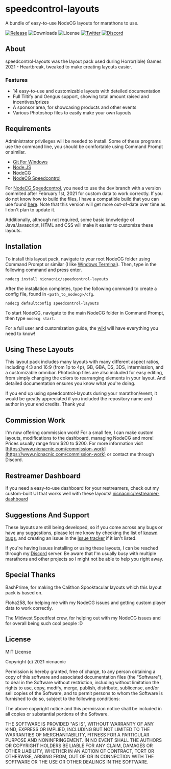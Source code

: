 # speedcontrol-layouts
A bundle of easy-to-use NodeCG layouts for marathons to use.

[![Release](https://img.shields.io/github/v/release/nicnacnic/speedcontrol-layouts?label=Release)](https://github.com/nicnacnic/speedcontrol-layouts/releases)
![Downloads](https://img.shields.io/github/downloads/nicnacnic/speedcontrol-layouts/total?label=Downloads)
![License](https://img.shields.io/github/license/nicnacnic/speedcontrol-layouts?label=License)
[![Twitter](https://img.shields.io/twitter/follow/nicnacnic11?style=social)](https://twitter.com/nicnacnic11)
[![Discord](https://img.shields.io/badge/-Join%20the%20Discord!-brightgreen?label=&logo=discord&logoColor=ffffff&color=7389D8&labelColor=6A7EC2)](https://discord.gg/A34Qpfe)

## About
speedcontrol-layouts was the layout pack used during Horror(ible) Games 2021 - Heartbreak, tweaked to make creating layouts easier.

### Features
- 14 easy-to-use and customizable layouts with deteiled documentation
- Full Tiltify and Oengus support, showing total amount raised and incentives/prizes
- A sponsor area, for showcasing products and other events
- Various Photoshop files to easily make your own layouts

## Requirements
Administrator privileges will be needed to install. Some of these programs use the command line, you should be comfortable using Command Prompt or similar.
- [Git For Windows](https://git-scm.com/downloads)
- [Node.JS](https://nodejs.org/en/)
- [NodeCG](https://github.com/nodecg/nodecg)
- [NodeCG Speedcontrol](https://github.com/speedcontrol/nodecg-speedcontrol)

For [NodeCG Speedcontrol](https://github.com/speedcontrol/nodecg-speedcontrol), you need to use the dev branch with a version commited after February 1st, 2021 for custom data to work correctly. If you do not know how to build the files, I have a compatible build that you can use found [here](https://github.com/nicnacnic/nodecg-speedcontrol). Note that this version will get more out-of-date over time as I don't plan to update it.

Additionally, although not required, some basic knowledge of Java/Javascript, HTML and CSS will make it easier to customize these layouts.

## Installation
To install this layout pack, navigate to your root NodeCG folder using Command Prompt or similar (I like [Windows Terminal](https://www.microsoft.com/en-us/p/windows-terminal/9n0dx20hk701?activetab=pivot:overviewtab)). Then, type in the following command and press enter.

```nodecg install nicnacnic/speedcontrol-layouts```

After the installation completes, type the following command to create a config file, found in ```<path_to_nodecg>/cfg```.

```nodecg defaultconfig speedcontrol-layouts```

To start NodeCG, navigate to the main NodeCG folder in Command Prompt, then type `nodecg start`.

For a full user and customization guide, the [wiki](https://github.com/nicnacnic/speedcontrol-layouts/wiki) will have everything you need to know! 

## Using These Layouts
This layout pack includes many layouts with many different aspect ratios, including 4:3 and 16:9 (from 1p to 4p), GB, GBA, DS, 3DS, intermission, and a customizable omnibar. Photoshop files are also included for easy editing, from simply changing the colors to rearranging elements in your layout. And detailed documentation ensures you know what you're doing.

If you end up using speedcontrol-layouts during your marathon/event, it would be greatly appreciated if you included the repository name and author in your end credits. Thank you!

## Commission Work
I'm now offering commission work! For a small fee, I can make custom layouts, modifications to the dashboard, managing NodeCG and more! Prices usually range from $20 to $200. For more information visit [https://www.nicnacnic.com/commission-work](https://www.nicnacnic.com/commission-work) or contact me through Discord.

## Restreamer Dashboard
If you need a easy-to-use dashboard for your restreamers, check out my custom-built UI that works well with these layouts! [nicnacnic/restreamer-dashboard](https://github.com/nicnacnic/restreamer-dashboard)

## Suggestions And Support
These layouts are still being developed, so if you come across any bugs or have any suggestions, please let me know by checking the list of [known bugs](https://github.com/nicnacnic/speedcontrol-layouts/wiki), and creating an issue in the [issue tracker](https://github.com/nicnacnic/speedcontrol-layouts/issues) if it isn't listed.

If you're having issues installing or using these layouts, I can be reached through my [Discord](https://discord.gg/A34Qpfe) server. Be aware that I'm usually busy with multiple marathons and other projects so I might not be able to help you right away.

## Special Thanks
BashPrime, for making the Calithon Spooktacular layouts which this layout pack is based on.

Floha258, for helping me with my NodeCG issues and getting custom player data to work correctly.

The Midwest Speedfest crew, for helping out with my NodeCG issues and for overall being such cool people :D

## License
MIT  License

Copyright (c) 2021 nicnacnic

Permission is hereby granted, free of charge, to any person obtaining a copy
of this software and associated documentation files (the "Software"), to deal
in the Software without restriction, including without limitation the rights
to use, copy, modify, merge, publish, distribute, sublicense, and/or sell
copies of the Software, and to permit persons to whom the Software is
furnished to do so, subject to the following conditions:

The above copyright notice and this permission notice shall be included in all
copies or substantial portions of the Software.

THE SOFTWARE IS PROVIDED "AS IS", WITHOUT WARRANTY OF ANY KIND, EXPRESS OR
IMPLIED, INCLUDING BUT NOT LIMITED TO THE WARRANTIES OF MERCHANTABILITY,
FITNESS FOR A PARTICULAR PURPOSE AND NONINFRINGEMENT. IN NO EVENT SHALL THE
AUTHORS OR COPYRIGHT HOLDERS BE LIABLE FOR ANY CLAIM, DAMAGES OR OTHER
LIABILITY, WHETHER IN AN ACTION OF CONTRACT, TORT OR OTHERWISE, ARISING FROM,
OUT OF OR IN CONNECTION WITH THE SOFTWARE OR THE USE OR OTHER DEALINGS IN THE
SOFTWARE.
